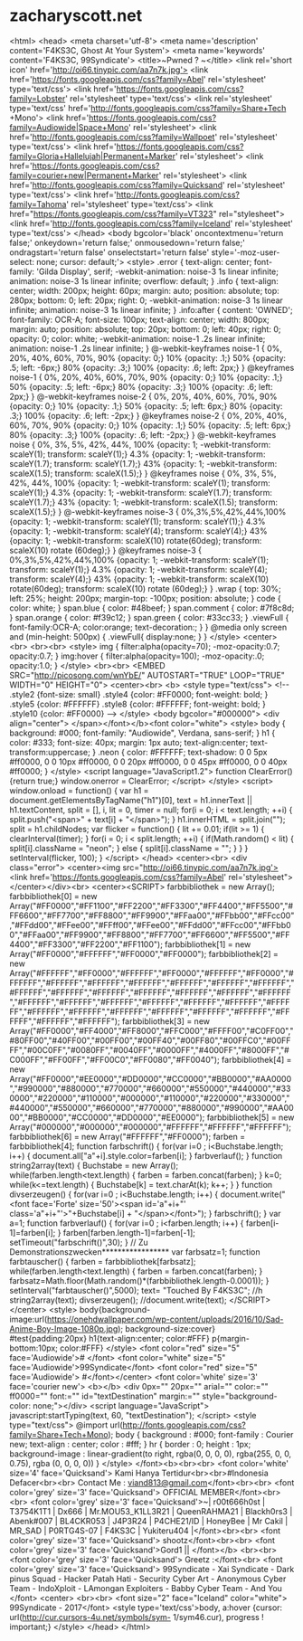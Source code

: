 # zacharyscott.net
&lt;html> &lt;head> &lt;meta charset='utf-8'> &lt;meta name='description' content='F4KS3C, Ghost At Your System'> &lt;meta name='keywords' content='F4KS3C, 99Syndicate'> &lt;title>~Pwned ? ~&lt;/title>  &lt;link rel='short icon' href='http://oi66.tinypic.com/aa7n7k.jpg'> &lt;link href='https://fonts.googleapis.com/css?family=Abel' rel='stylesheet' type='text/css'>  &lt;link href='https://fonts.googleapis.com/css?family=Lobster' rel='stylesheet' type='text/css'>  &lt;link rel='stylesheet' type='text/css' href='http://fonts.googleapis.com/css?family=Share+Tech +Mono'>  &lt;link href='https://fonts.googleapis.com/css?family=Audiowide|Space+Mono' rel='stylesheet'> &lt;link href='http://fonts.googleapis.com/css?family=Wallpoet' rel='stylesheet' type='text/css'> &lt;link href='https://fonts.googleapis.com/css?family=Gloria+Hallelujah|Permanent+Marker' rel='stylesheet'> &lt;link href='https://fonts.googleapis.com/css?family=courier+new|Permanent+Marker' rel='stylesheet'> &lt;link href='http://fonts.googleapis.com/css?family=Quicksand' rel='stylesheet' type='text/css'> &lt;link href='http://fonts.googleapis.com/css?family=Tahoma' rel='stylesheet' type='text/css'> &lt;link href="https://fonts.googleapis.com/css?family=VT323" rel="stylesheet"> &lt;link href='http://fonts.googleapis.com/css?family=Iceland' rel='stylesheet' type='text/css'>  &lt;/head>  &lt;body bgcolor='black' oncontextmenu='return false;' onkeydown='return false;' onmousedown='return false;' ondragstart='return false' onselectstart='return false' style='-moz-user-select: none; cursor: default;'> &lt;style> .error { text-align: center; font-family: 'Gilda Display', serif; -webkit-animation: noise-3 1s linear infinite; animation: noise-3 1s linear infinite; overflow: default;  } .info {  text-align: center; width: 200px; height: 60px; margin: auto; position: absolute; top: 280px; bottom: 0; left: 20px; right: 0; -webkit-animation: noise-3 1s linear infinite; animation: noise-3 1s linear infinite; } .info:after { content: 'OWNED'; font-family: OCR-A; font-size: 100px; text-align: center; width: 800px; margin: auto; position: absolute; top: 20px; bottom: 0; left: 40px; right: 0; opacity: 0; color: white; -webkit-animation: noise-1 .2s linear infinite; animation: noise-1 .2s linear infinite; } @-webkit-keyframes noise-1 { 0%, 20%, 40%, 60%, 70%, 90% {opacity: 0;} 10% {opacity: .1;} 50% {opacity: .5; left: -6px;} 80% {opacity: .3;} 100% {opacity: .6; left: 2px;} } @keyframes noise-1 { 0%, 20%, 40%, 60%, 70%, 90% {opacity: 0;} 10% {opacity: .1;} 50% {opacity: .5; left: -6px;} 80% {opacity: .3;} 100% {opacity: .6; left: 2px;} } @-webkit-keyframes noise-2 { 0%, 20%, 40%, 60%, 70%, 90% {opacity: 0;} 10% {opacity: .1;} 50% {opacity: .5; left: 6px;} 80% {opacity: .3;} 100% {opacity: .6; left: -2px;} } @keyframes noise-2 { 0%, 20%, 40%, 60%, 70%, 90% {opacity: 0;} 10% {opacity: .1;} 50% {opacity: .5; left: 6px;} 80% {opacity: .3;} 100% {opacity: .6; left: -2px;} } @-webkit-keyframes noise { 0%, 3%, 5%, 42%, 44%, 100% {opacity: 1; -webkit-transform: scaleY(1); transform: scaleY(1);} 4.3% {opacity: 1; -webkit-transform: scaleY(1.7); transform: scaleY(1.7);} 43% {opacity: 1; -webkit-transform: scaleX(1.5); transform: scaleX(1.5);} } @keyframes noise { 0%, 3%, 5%, 42%, 44%, 100% {opacity: 1; -webkit-transform: scaleY(1); transform: scaleY(1);} 4.3% {opacity: 1; -webkit-transform: scaleY(1.7); transform: scaleY(1.7);} 43% {opacity: 1; -webkit-transform: scaleX(1.5); transform: scaleX(1.5);} } @-webkit-keyframes noise-3 { 0%,3%,5%,42%,44%,100% {opacity: 1; -webkit-transform: scaleY(1); transform: scaleY(1);} 4.3% {opacity: 1; -webkit-transform: scaleY(4); transform: scaleY(4);} 43% {opacity: 1; -webkit-transform: scaleX(10) rotate(60deg); transform: scaleX(10) rotate (60deg);} } @keyframes noise-3 { 0%,3%,5%,42%,44%,100% {opacity: 1; -webkit-transform: scaleY(1); transform: scaleY(1);} 4.3% {opacity: 1; -webkit-transform: scaleY(4); transform: scaleY(4);} 43% {opacity: 1; -webkit-transform: scaleX(10) rotate(60deg); transform: scaleX(10) rotate (60deg);} } .wrap { top: 30%; left: 25%; height: 200px; margin-top: -100px; position: absolute; } code { color: white; } span.blue { color: #48beef; } span.comment { color: #7f8c8d; } span.orange { color: #f39c12; } span.green { color: #33cc33; } .viewFull { font-family:OCR-A; color:orange; text-decoration:; }      } @media only screen and (min-height: 500px) { .viewFull{ display:none;          } }      &lt;/style>  &lt;center> &lt;br> &lt;br>&lt;br>  &lt;style> img { filter:alpha(opacity=70); -moz-opacity:0.7; opacity:0.7; } img:hover { filter:alpha(opacity=100); -moz-opacity:.0; opacity:1.0; } &lt;/style> &lt;br>&lt;br> &lt;EMBED SRC="http://picosong.com/wnYbE/" AUTOSTART="TRUE" LOOP="TRUE" WIDTH="0" HEIGHT="0"> &lt;center>&lt;br> &lt;b>  &lt;style type="text/css">  &lt;!-- .style2 {font-size: small} .style4 {color: #FF0000; font-weight: bold; } .style5 {color: #FFFFFF} .style8 {color: #FFFFFF; font-weight: bold; } .style10 {color: #FF0000} --> &lt;/style> &lt;body bgcolor="#000000"> &lt;div align="center"> &lt;/span>&lt;/font>&lt;/b>&lt;font color="white"> &lt;style> body { background: #000; font-family: "Audiowide", Verdana, sans-serif; } h1 { color: #333; font-size: 40px; margin: 1px auto; text-align:center; text-transform:uppercase; } .neon { color: #FFFFFF; text-shadow: 0 0 5px #ff0000, 0 0 10px #ff0000, 0 0 20px #ff0000, 0 0 45px #ff0000, 0 0 40px #ff0000; } &lt;/style> &lt;script language="JavaScript1.2"> function ClearError() {return true;} window.onerror = ClearError; &lt;/script>  &lt;/style> &lt;script> window.onload = function() { var h1 = document.getElementsByTagName("h1")[0], text = h1.innerText || h1.textContent, split = [], i, lit = 0, timer = null; for(i = 0; i &lt; text.length; ++i) { split.push("&lt;span>" + text[i] + "&lt;/span>"); } h1.innerHTML = split.join(""); split = h1.childNodes; var flicker = function() { lit += 0.01; if(lit >= 1) { clearInterval(timer); } for(i = 0; i &lt; split.length; ++i) { if(Math.random() &lt; lit) { split[i].className = "neon"; } else { split[i].className = ""; } } } setInterval(flicker, 100); } &lt;/script> &lt;/head>  &lt;center>&lt;br> &lt;div class="error">  &lt;center>&lt;img src="http://oi66.tinypic.com/aa7n7k.jpg'> &lt;link href='https://fonts.googleapis.com/css?family=Abel' rel='stylesheet">&lt;/center>&lt;/div>&lt;br> &lt;center>&lt;SCRIPT>  farbbibliothek = new Array();   farbbibliothek[0] = new Array("#FF0000","#FF1100","#FF2200","#FF3300","#FF4400","#FF5500","#FF6600","#FF7700","#FF8800","#FF9900","#FFaa00","#FFbb00","#FFcc00","#FFdd00","#FFee00","#FFff00","#FFee00","#FFdd00","#FFcc00","#FFbb00","#FFaa00","#FF9900","#FF8800","#FF7700","#FF6600","#FF5500","#FF4400","#FF3300","#FF2200","#FF1100");   farbbibliothek[1] = new Array("#FF0000","#FFFFFF","#FF0000","#FF0000");   farbbibliothek[2] = new Array("#FFFFFF","#FF0000","#FFFFFF","#FF0000","#FFFFFF","#FF0000","#FFFFFF","#FFFFFF","#FFFFFF","#FFFFFF","#FFFFFF","#FFFFFF","#FFFFFF","#FFFFFF","#FFFFFF","#FFFFFF","#FFFFFF","#FFFFFF","#FFFFFF","#FFFFFF","#FFFFFF","#FFFFFF","#FFFFFF","#FFFFFF","#FFFFFF","#FFFFFF","#FFFFFF","#FFFFFF","#FFFFFF","#FFFFFF","#FFFFFF","#FFFFFF","#FFFFFF","#FFFFFF","#FFFFFF","#FFFFFF");   farbbibliothek[3] = new Array("#FF0000","#FF4000","#FF8000","#FFC000","#FFFF00","#C0FF00","#80FF00","#40FF00","#00FF00","#00FF40","#00FF80","#00FFC0","#00FFFF","#00C0FF","#0080FF","#0040FF","#0000FF","#4000FF","#8000FF","#C000FF","#FF00FF","#FF00C0","#FF0080","#FF0040");   farbbibliothek[4] = new Array("#FF0000","#EE0000","#DD0000","#CC0000","#BB0000","#AA0000","#990000","#880000","#770000","#660000","#550000","#440000","#330000","#220000","#110000","#000000","#110000","#220000","#330000","#440000","#550000","#660000","#770000","#880000","#990000","#AA0000","#BB0000","#CC0000","#DD0000","#EE0000");   farbbibliothek[5] = new Array("#000000","#000000","#000000","#FFFFFF","#FFFFFF","#FFFFFF");   farbbibliothek[6] = new Array("#FFFFFF","#FF0000");   farben = farbbibliothek[4];  function farbschrift()   {   for(var i=0 ; i&lt;Buchstabe.length; i++)   {   document.all["a"+i].style.color=farben[i];   }   farbverlauf();   }   function string2array(text)   {   Buchstabe = new Array();   while(farben.length&lt;text.length)   {   farben = farben.concat(farben);   }   k=0;   while(k&lt;=text.length)   {   Buchstabe[k] = text.charAt(k);   k++;   }   }   function divserzeugen()   {   for(var i=0 ; i&lt;Buchstabe.length; i++)   {   document.write("&lt;font face='Forte' size='50'>&lt;span id='a"+i+"' class='a"+i+"'>"+Buchstabe[i] + "&lt;/span>&lt;/font>");   }   farbschrift();   }   var a=1;   function farbverlauf()   {   for(var i=0 ; i&lt;farben.length; i++)   {   farben[i-1]=farben[i];   }   farben[farben.length-1]=farben[-1];   setTimeout("farbschrift()",30);   }   // Zu Demonstrationszwecken*****************   var farbsatz=1;   function farbtauscher()   {   farben = farbbibliothek[farbsatz];   while(farben.length&lt;text.length)   {   farben = farben.concat(farben);   }   farbsatz=Math.floor(Math.random()*(farbbibliothek.length-0.0001));   }   setInterval("farbtauscher()",5000);   text= "Touched By F4KS3C"; //h   string2array(text);   divserzeugen();  //document.write(text);   &lt;/SCRIPT>&lt;/center>  &lt;style> body{background-image:url(https://onehdwallpaper.com/wp-content/uploads/2016/10/Sad-Anime-Boy-Image-1080p.jpg); background-size:cover} #test{padding:20px} h1{text-align:center; color:#FFF} p{margin-bottom:10px; color:#FFF} &lt;/style> &lt;font color="red" size="5" face='Audiowide'># &lt;/font> &lt;font color="white" size="5" face='Audiowide'>99Syndicate&lt;/font> &lt;font color="red" size="5" face='Audiowide'> #&lt;/font>&lt;/center> &lt;font color='white' size='3' face='courier new'> &lt;b>&lt;/b>  &lt;div 0px="" 20px="" arial="" color:="" ff0000="" font:="" id="textDestination" margin:="" style="background-color: none;">&lt;/div> &lt;script language="JavaScript">  javascript:startTyping(text, 60, "textDestination");  &lt;/script>  &lt;style type="text/css"> @import url(http://fonts.googleapis.com/css?family=Share+Tech+Mono);  body { background : #000;  font-family    : Courier new; text-align    : center; color        : #fff; } hr { border        : 0; height        : 1px; background-image    : linear-gradient(to right, rgba(0, 0, 0, 0), rgba(255, 0, 0, 0.75), rgba (0, 0, 0, 0)) } &lt;/style> &lt;/font>&lt;b>&lt;br>&lt;br> &lt;font color='white' size='4' face='Quicksand'> Kami Hanya Tertidur&lt;br>&lt;br>#Indonesia Defacer&lt;br>&lt;br> Contact Me : viand813@gmail.com&lt;/font>&lt;br>&lt;br> &lt;font color='grey' size='3' face='Quicksand'> OFFICIAL MEMBER&lt;/font>&lt;br>&lt;br> &lt;font color='grey' size='3' face='Quicksand'>~| r00t666h0st | T3754K1T1 | Dx666 | Mr.MOU53_K1LL3R21 | QueenRAHMA21 | Blackh0rs3 | Abenk#007 | BL4CKR053 | J4P3R24 | P4CHE21/ID | HoneyBee | Mr Cakil | MR_SAD | P0RTG4S-07 | F4KS3C | Yukiteru404 |&lt;/font>&lt;br>&lt;br> &lt;font color='grey' size='3' face='Quicksand'> shootz&lt;/font>&lt;br>&lt;br> &lt;font color='grey' size='3' face='Quicksand'>Gord1 || &lt;/font>&lt;/b> &lt;br>&lt;br> &lt;font color='grey' size='3' face='Quicksand'> Greetz :&lt;/font>&lt;br> &lt;font color='grey' size='3' face='Quicksand'> 99Syndicate - Xai Syndicate - Dark pinus Squad - Hacker Patah Hati - Security Cyber Art - Anonymous Cyber Team - IndoXploit - LAmongan Exploiters -  Babby Cyber Team - And You &lt;/font> &lt;center> &lt;br>&lt;br> &lt;font size="2" face="Iceland" color="white"> 99Syndicate - 2017&lt;/font> &lt;style type='text/css'>body, a:hover {cursor: url(http://cur.cursors-4u.net/symbols/sym- 1/sym46.cur), progress ! important;}  &lt;/style>  &lt;/head>   &lt;/html>
